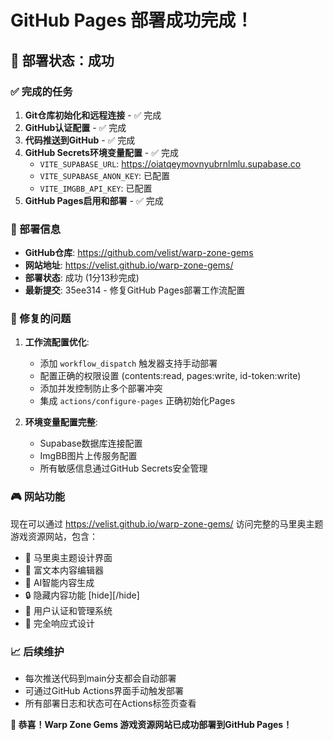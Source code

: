 # GitHub Pages 部署成功完成！

## 🎉 部署状态：成功

### ✅ 完成的任务

1. **Git仓库初始化和远程连接** - ✅ 完成
2. **GitHub认证配置** - ✅ 完成  
3. **代码推送到GitHub** - ✅ 完成
4. **GitHub Secrets环境变量配置** - ✅ 完成
   - `VITE_SUPABASE_URL`: https://oiatqeymovnyubrnlmlu.supabase.co
   - `VITE_SUPABASE_ANON_KEY`: 已配置
   - `VITE_IMGBB_API_KEY`: 已配置
5. **GitHub Pages启用和部署** - ✅ 完成

### 🚀 部署信息

- **GitHub仓库**: https://github.com/velist/warp-zone-gems
- **网站地址**: https://velist.github.io/warp-zone-gems/
- **部署状态**: 成功 (1分13秒完成)
- **最新提交**: 35ee314 - 修复GitHub Pages部署工作流配置

### 🔧 修复的问题

1. **工作流配置优化**:
   - 添加 `workflow_dispatch` 触发器支持手动部署
   - 配置正确的权限设置 (contents:read, pages:write, id-token:write)
   - 添加并发控制防止多个部署冲突
   - 集成 `actions/configure-pages` 正确初始化Pages

2. **环境变量配置完整**:
   - Supabase数据库连接配置
   - ImgBB图片上传服务配置
   - 所有敏感信息通过GitHub Secrets安全管理

### 🎮 网站功能

现在可以通过 https://velist.github.io/warp-zone-gems/ 访问完整的马里奥主题游戏资源网站，包含：

- 🎨 马里奥主题设计界面
- 📝 富文本内容编辑器
- 🤖 AI智能内容生成
- 🔒 隐藏内容功能 [hide][/hide]
- 👤 用户认证和管理系统
- 📱 完全响应式设计

### 📈 后续维护

- 每次推送代码到main分支都会自动部署
- 可通过GitHub Actions界面手动触发部署
- 所有部署日志和状态可在Actions标签页查看

**🎉 恭喜！Warp Zone Gems 游戏资源网站已成功部署到GitHub Pages！**